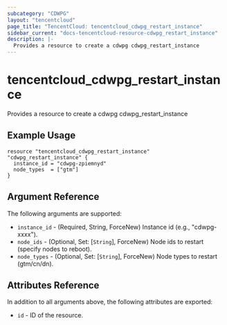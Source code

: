 ```yaml
---
subcategory: "CDWPG"
layout: "tencentcloud"
page_title: "TencentCloud: tencentcloud_cdwpg_restart_instance"
sidebar_current: "docs-tencentcloud-resource-cdwpg_restart_instance"
description: |-
  Provides a resource to create a cdwpg cdwpg_restart_instance
---
```


# tencentcloud_cdwpg_restart_instance

Provides a resource to create a cdwpg cdwpg_restart_instance

## Example Usage

```hcl
resource "tencentcloud_cdwpg_restart_instance" "cdwpg_restart_instance" {
  instance_id = "cdwpg-zpiemnyd"
  node_types  = ["gtm"]
}
```

## Argument Reference

The following arguments are supported:

* `instance_id` - (Required, String, ForceNew) Instance id (e.g., "cdwpg-xxxx").
* `node_ids` - (Optional, Set: [`String`], ForceNew) Node ids to restart (specify nodes to reboot).
* `node_types` - (Optional, Set: [`String`], ForceNew) Node types to restart (gtm/cn/dn).

## Attributes Reference

In addition to all arguments above, the following attributes are exported:

* `id` - ID of the resource.



